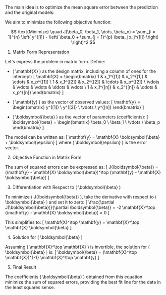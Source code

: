 The main idea is to optimize the mean square error between the prediction and the original models:

We aim to minimize the following objective function:

$$
\text{Minimize} \quad J(\beta_0, \beta_1, \dots, \beta_n) = \sum_{i = 1}^{n} \left( y^{[i]} - \left( \beta_0 + \sum_{j = 1}^{p} \beta_j x_j^{[i]} \right) \right)^2
$$

1. Matrix Form Representation

Let's express the problem in matrix form. Define:
- \( \mathbf{X} \) as the design matrix, including a column of ones for the intercept:
  \[
  \mathbf{X} = \begin{bmatrix}
  1 & x_1^{[1]} & x_2^{[1]} & \cdots & x_p^{[1]} \\
  1 & x_1^{[2]} & x_2^{[2]} & \cdots & x_p^{[2]} \\
  \vdots & \vdots & \vdots & \ddots & \vdots \\
  1 & x_1^{[n]} & x_2^{[n]} & \cdots & x_p^{[n]}
  \end{bmatrix}
  \]
  
- \( \mathbf{y} \) as the vector of observed values:
  \[
  \mathbf{y} = \begin{bmatrix}
  y^{[1]} \\
  y^{[2]} \\
  \vdots \\
  y^{[n]}
  \end{bmatrix}
  \]
  
- \( \boldsymbol{\beta} \) as the vector of parameters (coefficients):
  \[
  \boldsymbol{\beta} = \begin{bmatrix}
  \beta_0 \\
  \beta_1 \\
  \vdots \\
  \beta_p
  \end{bmatrix}
  \]

The model can be written as:
\[
\mathbf{y} = \mathbf{X} \boldsymbol{\beta} + \boldsymbol{\epsilon}
\]
where \( \boldsymbol{\epsilon} \) is the error vector.

2. Objective Function in Matrix Form

The sum of squared errors can be expressed as:
\[
J(\boldsymbol{\beta}) = (\mathbf{y} - \mathbf{X} \boldsymbol{\beta})^\top (\mathbf{y} - \mathbf{X} \boldsymbol{\beta})
\]

3. Differentiation with Respect to \( \boldsymbol{\beta} \)

To minimize \( J(\boldsymbol{\beta}) \), take the derivative with respect to \( \boldsymbol{\beta} \) and set it to zero:
\[
\frac{\partial J(\boldsymbol{\beta})}{\partial \boldsymbol{\beta}} = -2 \mathbf{X}^\top (\mathbf{y} - \mathbf{X} \boldsymbol{\beta}) = 0
\]

This simplifies to:
\[
\mathbf{X}^\top \mathbf{y} = \mathbf{X}^\top \mathbf{X} \boldsymbol{\beta}
\]

4. Solution for \( \boldsymbol{\beta} \)

Assuming \( \mathbf{X}^\top \mathbf{X} \) is invertible, the solution for \( \boldsymbol{\beta} \) is:
\[
\boldsymbol{\beta} = (\mathbf{X}^\top \mathbf{X})^{-1} \mathbf{X}^\top \mathbf{y}
\]

5. Final Result

The coefficients \( \boldsymbol{\beta} \) obtained from this equation minimize the sum of squared errors, providing the best fit line for the data in the least squares sense.
